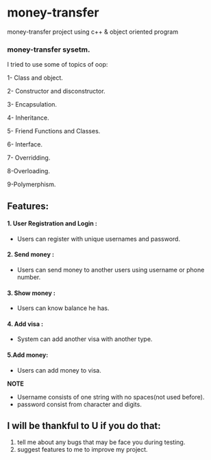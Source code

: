 # money-transfer
money-transfer project using c++ & object oriented program

### money-transfer sysetm.
I tried to use some of topics of oop:

1- Class and object.

2- Constructor and disconstructor.

3- Encapsulation.

4- Inheritance.

5- Friend Functions and Classes.

6- Interface.

7- Overridding.

8-Overloading.

9-Polymerphism.

## Features:
#### 1. User Registration and Login :
- Users can register with unique usernames and password.
#### 2. Send money :
- Users can send money to another users using username or phone number.
#### 3. Show money :
- Users can know balance he has.
#### 4. Add visa :
- System can add another visa with another type.
#### 5.Add money:
- Users can add money to visa.

**NOTE**
  - Username consists of one string with no spaces(not used before).
  - password consist from character and digits.
 
## I will be thankful to U if you do that:
1. tell me about any bugs that may be face you during testing.
2. suggest features to me to improve my project.
